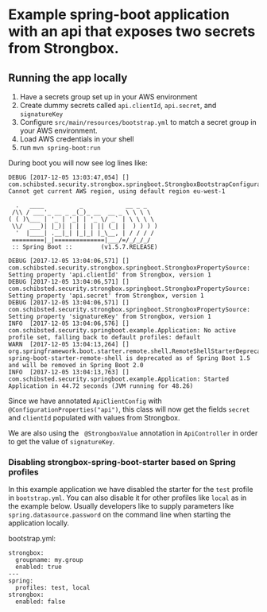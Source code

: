
# Example spring-boot application with an api that exposes two secrets from Strongbox. 


## Running the app locally
1) Have a secrets group set up in your AWS environment
2) Create dummy secrets called `api.clientId`, `api.secret`, and `signatureKey`
3) Configure `src/main/resources/bootstrap.yml` to match a secret group in your AWS environment.
4) Load AWS credentials in your shell 
5) run `mvn spring-boot:run`

During boot you will now see log lines like:
```shell
DEBUG [2017-12-05 13:03:47,054] [] com.schibsted.security.strongbox.springboot.StrongboxBootstrapConfiguration: Cannot get current AWS region, using default region eu-west-1

  .   ____          _            __ _ _
 /\\ / ___'_ __ _ _(_)_ __  __ _ \ \ \ \
( ( )\___ | '_ | '_| | '_ \/ _` | \ \ \ \
 \\/  ___)| |_)| | | | | || (_| |  ) ) ) )
  '  |____| .__|_| |_|_| |_\__, | / / / /
 =========|_|==============|___/=/_/_/_/
 :: Spring Boot ::        (v1.5.7.RELEASE)

DEBUG [2017-12-05 13:04:06,571] [] com.schibsted.security.strongbox.springboot.StrongboxPropertySource: Setting property 'api.clientId' from Strongbox, version 1
DEBUG [2017-12-05 13:04:06,571] [] com.schibsted.security.strongbox.springboot.StrongboxPropertySource: Setting property 'api.secret' from Strongbox, version 1
DEBUG [2017-12-05 13:04:06,571] [] com.schibsted.security.strongbox.springboot.StrongboxPropertySource: Setting property 'signatureKey' from Strongbox, version 1
INFO  [2017-12-05 13:04:06,576] [] com.schibsted.security.springboot.example.Application: No active profile set, falling back to default profiles: default
WARN  [2017-12-05 13:04:13,264] [] org.springframework.boot.starter.remote.shell.RemoteShellStarterDeprecatedWarningAutoConfiguration: spring-boot-starter-remote-shell is deprecated as of Spring Boot 1.5 and will be removed in Spring Boot 2.0
INFO  [2017-12-05 13:04:13,763] [] com.schibsted.security.springboot.example.Application: Started Application in 44.72 seconds (JVM running for 48.26)
```

Since we have annotated `ApiClientConfig` with `@ConfigurationProperties("api")`, this class will now get the fields `secret` and `clientId` populated with values from Strongbox.

We are also using the ` @StrongboxValue` annotation in `ApiController` in order to get the value of `signatureKey`. 

### Disabling strongbox-spring-boot-starter based on Spring profiles
In this example application we have disabled the starter for the `test` profile in `bootstrap.yml`. You can also disable it for other profiles like `local` as in the example below. Usually developers like to supply parameters like `spring.datasource.password` on the command line when starting the application locally.


bootstrap.yml:
```shell
strongbox:
  groupname: my.group
  enabled: true
---
spring:
  profiles: test, local
strongbox:
  enabled: false
```
